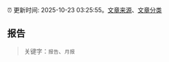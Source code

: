 :alarm_clock: 更新时间: 2025-10-23 03:25:55。[文章来源](/README.md)、[文章分类](/TAGS.md)

## 报告


> 关键字：`报告`、`月报`



